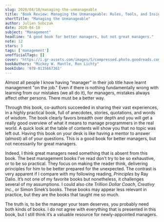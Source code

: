 ```yaml
---
slug: 2020/04/18/managing-the-unmanageable
title: "Book Review: Managing the Unmanageable: Rules, Tools, and Insights for Managing Software People and Teams, 2nd Edition"
shortTitle: "Managing the Unmanageable"
author: Julien Sobczak
date: 2020-04-18
subject: "Management"
headline: "A good book for better managers, but not great managers."
note: 12
stars: 3
tags: ['management']
unofficialTags: []
cover: "https://i.gr-assets.com/images/S/compressed.photo.goodreads.com/books/1573799416l/48816027._SX318_.jpg"
bookAuthors: "Mickey W. Mantle, Ron Lichty"
bookIsbn: '978-0135667361'
---
```



Almost all people I know having “manager” in their job title have learnt management "on the job." Even if there is nothing fundamentally wrong with learning from our mistakes (we all do it), for managers, mistakes always affect other persons. There must be a better way.

Through this book, co-authors succeeded in sharing their vast experiences, in a highly practical book, full of anecdotes, stories, quotations, and words of wisdom. The book clearly favors breadth over depth and you will get a really good overview of what it means to manage programmers in the real world. A quick look at the table of contents will show you that no topic was left out. Having this book on your desk is like having a mentor to answer (almost) all of your questions. This is a good book for better managers, but not necessarily for great managers.

Indeed, I think great managers need something that is absent from this book. The best management books I’ve read don't try to be so exhaustive, or to be so practical. They focus on making the reader think, delivering principles for him to be better prepared for the unexpected. The contrast is very apparent if I compare with my following reading, _Principles_ by Ray Dalio. It’s not one of my favorite books but nonetheless, it challenges several of my assumptions. I could also cite _Trillion Dollar Coach_, _Creativy Inc._, or Simon Sinek’s books. These books may appear less relevant in practice, but they are the books that taught me so much.

The truth is, to be the manager your team deserves, you probably need both kinds of books. I do not agree with everything that is presented in this book, but I still think it’s a valuable resource for newly-appointed managers.


